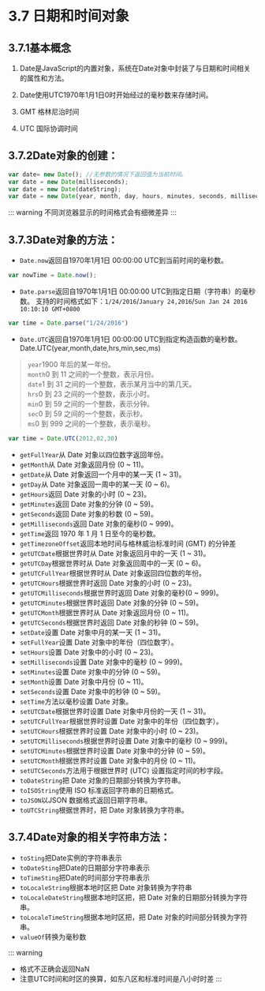 # 3.7 日期和时间对象
## 3.7.1基本概念
1. Date是JavaScript的内置对象，系统在Date对象中封装了与日期和时间相关的属性和方法。

2. Date使用UTC1970年1月1日0时开始经过的毫秒数来存储时间。

3. GMT 格林尼治时间

4. UTC 国际协调时间

## 3.7.2Date对象的创建：
```js
var date= new Date(); //无参数的情况下返回值为当前时间。
var date = new Date(milliseconds);
var date = new Date(dateString);
var date = new Date(year, month, day, hours, minutes, seconds, milliseconds);
```
::: warning
不同浏览器显示的时间格式会有细微差异
:::
## 3.7.3Date对象的方法：
* `Date.now`返回自1970年1月1日 00:00:00 UTC到当前时间的毫秒数。
```js
var nowTime = Date.now();
```
* `Date.parse`返回自1970年1月1日 00:00:00 UTC到指定日期（字符串）的毫秒数。
支持的时间格式如下：`1/24/2016`/`January 24,2016`/`Sun Jan 24 2016 10:10:10 GMT+0800`
```js
var time = Date.parse("1/24/2016")
```
* `Date.UTC`返回自1970年1月1日 00:00:00 UTC到指定构造函数的毫秒数。
Date.UTC(year,month,date,hrs,min,sec,ms)        
> `year`1900 年后的某一年份。     
> `month`0 到 11 之间的一个整数，表示月份。       
> `date`1 到 31 之间的一个整数，表示某月当中的第几天。        
> `hrs`0 到 23 之间的一个整数，表示小时。     
> `min`0 到 59 之间的一个整数，表示分钟。     
> `sec`0 到 59 之间的一个整数，表示秒。       
> `ms`0 到 999 之间的一个整数，表示毫秒。
```js
var time = Date.UTC(2012,02,30)
```
* `getFullYear`从 Date 对象以四位数字返回年份。
* `getMonth`从 Date 对象返回月份 (0 ~ 11)。
* `getDate`从 Date 对象返回一个月中的某一天 (1 ~ 31)。
* `getDay`从 Date 对象返回一周中的某一天 (0 ~ 6)。
* `getHours`返回 Date 对象的小时 (0 ~ 23)。
* `getMinutes`返回 Date 对象的分钟 (0 ~ 59)。
* `getSeconds`返回 Date 对象的秒数 (0 ~ 59)。
* `getMilliseconds`返回 Date 对象的毫秒(0 ~ 999)。
* `getTime`返回 1970 年 1 月 1 日至今的毫秒数。 
* `getTimezoneOffset`返回本地时间与格林威治标准时间 (GMT) 的分钟差
* `getUTCDate`根据世界时从 Date 对象返回月中的一天 (1 ~ 31)。 
* `getUTCDay`根据世界时从 Date 对象返回周中的一天 (0 ~ 6)。
* `getUTCFullYear`根据世界时从 Date 对象返回四位数的年份。
* `getUTCHours`根据世界时返回 Date 对象的小时 (0 ~ 23)。
* `getUTCMilliseconds`根据世界时返回 Date 对象的毫秒(0 ~ 999)。
* `getUTCMinutes`根据世界时返回 Date 对象的分钟 (0 ~ 59)。
* `getUTCMonth`根据世界时从 Date 对象返回月份 (0 ~ 11)。
* `getUTCSeconds`根据世界时返回 Date 对象的秒钟 (0 ~ 59)。
* `setDate`设置 Date 对象中月的某一天 (1 ~ 31)。
* `setFullYear`设置 Date 对象中的年份（四位数字）。
* `setHours`设置 Date 对象中的小时 (0 ~ 23)。
* `setMilliseconds`设置 Date 对象中的毫秒 (0 ~ 999)。
* `setMinutes`设置 Date 对象中的分钟 (0 ~ 59)。
* `setMonth`设置 Date 对象中月份 (0 ~ 11)。
* `setSeconds`设置 Date 对象中的秒钟 (0 ~ 59)。
* `setTime`方法以毫秒设置 Date 对象。
* `setUTCDate`根据世界时设置 Date 对象中月份的一天 (1 ~ 31)。
* `setUTCFullYear`根据世界时设置 Date 对象中的年份（四位数字）。
* `setUTCHours`根据世界时设置 Date 对象中的小时 (0 ~ 23)。
* `setUTCMilliseconds`根据世界时设置 Date 对象中的毫秒 (0 ~ 999)。
* `setUTCMinutes`根据世界时设置 Date 对象中的分钟 (0 ~ 59)。
* `setUTCMonth`根据世界时设置 Date 对象中的月份 (0 ~ 11)。
* `setUTCSeconds`方法用于根据世界时 (UTC) 设置指定时间的秒字段。
* `toDateString`把 Date 对象的日期部分转换为字符串。
* `toISOString`使用 ISO 标准返回字符串的日期格式。
* `toJSON`以JSON 数据格式返回日期字符串。
* `toUTCString`根据世界时，把 Date 对象转换为字符串。

## 3.7.4Date对象的相关字符串方法：
* `toSting`把Date实例的字符串表示
* `toDateSting`把Date的日期部分字符串表示
* `toTimeSting`把Date的时间部分字符串表示
* `toLocaleString`根据本地时区把 Date 对象转换为字符串
* `toLocaleDateString`根据本地时区把，把 Date 对象的日期部分转换为字符串。
* `toLocaleTimeString`根据本地时区把，把 Date 对象的时间部分转换为字符串。
* `valueOf`转换为毫秒数

::: warning
* 格式不正确会返回NaN
* 注意UTC时间和时区的换算，如东八区和标准时间是八小时时差
::: 